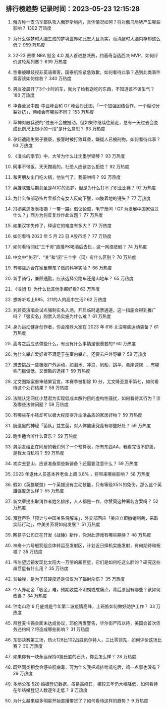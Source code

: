 
## 排行榜趋势 记录时间：2023-05-23 12:15:28
  
  1. 俄方称一支乌军部队攻入俄罗斯境内，具体情况如何？将对俄乌局势产生哪些影响？ 1302 万热度
    
  2. 为什么做梦时大脑生成的梦境世界如此宏大且真实，而清醒时大脑内存却这么低？ 959 万热度
    
  3. 22-23 赛季 NBA 掘金 4:0 湖人首进总决赛，约基奇当选西决 MVP，如何评价这轮系列赛？ 639 万热度
    
  4. 空乘被曝歧视非英语乘客，国泰航空紧急致歉，如何看待此事？遇到此类事件乘客该如何维权？ 340 万热度
    
  5. 男友凌晨开了3个小时的车，就为了给我送吃的东西，不知道该不该生气？ 180 万热度
    
  6. 华春莹发中国-中亚峰会和 G7 峰会对比图，「一个加强团结合作，一个煽动分裂对抗」，两峰会有哪些不同？ 153 万热度
    
  7. 草神对散兵说的“过去不会被撼动，但如果你继续往前走，总有一天过去会变成比例尺上很小的一段”是什么意思？ 93 万热度
    
  8. 孕妇遭陌生男子猥亵，报警时被打致耳聋，嫌疑人已被刑拘，如何看待此事？ 93 万热度
    
  9. 《漫长的季节》中，大爷为什么让沈墨学钢琴？ 93 万热度
    
  10. 同事不带饭，天天蹭我的，社恐人应该怎么拒绝？ 92 万热度
    
  11. 和男朋友出门吃火锅，他生气了，我要哄吗？ 92 万热度
    
  12. 英雄联盟后期剑圣是ADC的恶梦，但是为什么打不了职业比赛？ 92 万热度
    
  13. 为什么每部恐怖片里都会有女人反向下腰，四肢着地的镜头？ 77 万热度
    
  14. 冯德莱恩发表指摘「一带一路」倡议论调，毛宁反问「G7 为发展中国家做过什么？」西方为何反复炒作此议题？ 77 万热度
    
  15. 如果汉字失传了，释读它的难度有多大？ 77 万热度
    
  16. 如何看待 2023 年 5 月 23 日 A股市场？ 77 万热度
    
  17. 如何看待网红“三千哥”直播PK喝酒后去世，这一网络悲剧？ 74 万热度
    
  18. 中文中“关闭”、“关”和“闭”三个字（词）有什么区别？ 70 万热度
    
  19. 有哪些适合在家里带孩子做的科学实验？ 66 万热度
    
  20. 新手骑行，兼顾通勤，应该选择公路车还是山地车？ 65 万热度
    
  21. 《浪姐 1》为什么比其他季都好看? 63 万热度
    
  22. 想听听考上985，211的人的高中生活? 62 万热度
    
  23. 刘若英演唱会试点强制实名入场，开启临时退票通道，这一措施会得到推广吗？「强实名」购票入场实施为什么难？ 61 万热度
    
  24. 身为运动健身创作者，你会推荐大家在 2023 年 618 关注哪些运动装备？ 61 万热度
    
  25. 高考之后应该做些什么，有没有什么事情是很重要的? 60 万热度
    
  26. 为什么攀岩爱好者不满足于在室内攀岩，还要去户外野攀？ 59 万热度
    
  27. 想去挑战一些极限户外运动，如潜水、冲浪、帆船、跳伞、悬崖速降......有哪些门槛偏低、又很酷的选择？ 59 万热度
    
  28. 尤文图斯案重审结果官宣，本赛季被扣除 10 分，尤文降至意甲第七，如何看待这个处罚结果？ 59 万热度
    
  29. 法院认定网红小慧君为实现低成本解约目的虚构性骚扰，如何看待其行为？涉及哪些法律问题？ 59 万热度
    
  30. 有哪些花小钱却可以极大程度提升生活品质的家居好物？ 59 万热度
    
  31. 肠道里的神秘「菌队」益生菌，对人体健康究竟有哪些好处？ 59 万热度
    
  32. 跑步适合听什么音乐？ 59 万热度
    
  33. 男朋友给正在同居的我们列了一个预算表，所有东西AA，我看完很不舒服，是我太自私吗？ 59 万热度
    
  34. 初次去登山，应该准备那些新装备？还需要注意什么？ 59 万热度
    
  35. 2023 年退休人员基本养老金上调 3.8% ，将带来哪些影响？ 58 万热度
    
  36. 假如《英雄联盟》一个英雄没有主动技能，只有等级X5%的免伤，那么这个英雄强度怎么样？ 55 万热度
    
  37. 新文章提出取消作者姓名排序，人人都是一作，你赞同这种署名方案吗？ 52 万热度
    
  38. 拜登声称「预计与中国关系将解冻」，外交部回应「美应立即撤销制裁，采取实际行动」，中美关系将如何发展？ 51 万热度
    
  39. 网易子公司正在开发《战锤》新作，你对此游戏有哪些期待？ 48 万热度
    
  40. 神舟十六号船箭组合体转运至发射区，计划近日择机实施发射，有何期待和祝福？ 35 万热度
    
  41. 韦伯望远镜发现比太阳大一万倍的超巨星，它们是如何吃这么胖的？研究这些超巨星有什么用？ 35 万热度
    
  42. 贫铀弹，是为了其硬度还是仅仅为了辐射杀伤？ 35 万热度
    
  43. 个人养老金「吸金」难，预期收益不明朗或成痛点，背后原因有哪些？该如何改善？ 34 万热度
    
  44. 钟南山称 6 月底或是今年第二波疫情高峰，上班族如何做好防护工作？ 33 万热度
    
  45. 拜登麦卡锡会面未达成协议，耶伦再发警告，华尔街严阵以待，美国会首次债务违约吗？将造成哪些影响？ 31 万热度
    
  46. 东部决赛第三场，热火128比102战胜凯尔特人，三比零领先，如何评价这场比赛？ 30 万热度
    
  47. 如果你有一块永远保持0摄氏度的石头，你会怎么样？ 28 万热度
    
  48. 既然同类相食会感染䏓病毒，可为什么我把鸡排给鸡吃后，鸡一点事也没有？ 26 万热度
    
  49. 多地公布 520 婚姻登记数据，虽是高峰日，相较去年仍大幅降低，如何看待在年结婚登记人数逐年走低？ 9 万热度
    
  50. 为什么越来越多明星开始直播带货了？如何看待这样的趋势？ 9 万热度
    